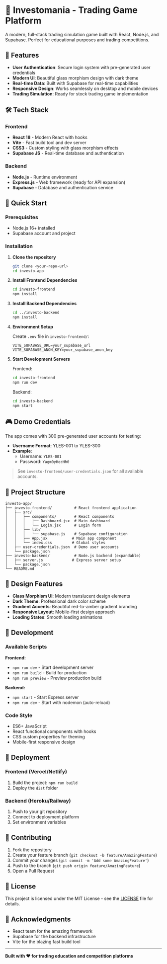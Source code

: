 # 🚀 Investomania - Trading Game Platform

A modern, full-stack trading simulation game built with React, Node.js, and Supabase. Perfect for educational purposes and trading competitions.

## 🎯 Features

- **User Authentication**: Secure login system with pre-generated user credentials
- **Modern UI**: Beautiful glass morphism design with dark theme
- **Real-time Data**: Built with Supabase for real-time capabilities
- **Responsive Design**: Works seamlessly on desktop and mobile devices
- **Trading Simulation**: Ready for stock trading game implementation

## 🛠 Tech Stack

### Frontend
- **React 18** - Modern React with hooks
- **Vite** - Fast build tool and dev server
- **CSS3** - Custom styling with glass morphism effects
- **Supabase JS** - Real-time database and authentication

### Backend
- **Node.js** - Runtime environment
- **Express.js** - Web framework (ready for API expansion)
- **Supabase** - Database and authentication service

## 🚀 Quick Start

### Prerequisites
- Node.js 16+ installed
- Supabase account and project

### Installation

1. **Clone the repository**
   ```bash
   git clone <your-repo-url>
   cd investo-app
   ```

2. **Install Frontend Dependencies**
   ```bash
   cd investo-frontend
   npm install
   ```

3. **Install Backend Dependencies**
   ```bash
   cd ../investo-backend
   npm install
   ```

4. **Environment Setup**
   
   Create `.env` file in `investo-frontend/`:
   ```env
   VITE_SUPABASE_URL=your_supabase_url
   VITE_SUPABASE_ANON_KEY=your_supabase_anon_key
   ```

5. **Start Development Servers**
   
   Frontend:
   ```bash
   cd investo-frontend
   npm run dev
   ```
   
   Backend:
   ```bash
   cd investo-backend
   npm start
   ```

## 🎮 Demo Credentials

The app comes with 300 pre-generated user accounts for testing:

- **Username Format**: YLES-001 to YLES-300
- **Example**: 
  - Username: `YLES-001`
  - Password: `Yagm0yHecHh0`

> See `investo-frontend/user-credentials.json` for all available accounts.

## 📁 Project Structure

```
investo-app/
├── investo-frontend/          # React frontend application
│   ├── src/
│   │   ├── components/        # React components
│   │   │   ├── Dashboard.jsx  # Main dashboard
│   │   │   └── Login.jsx      # Login form
│   │   ├── lib/
│   │   │   └── supabase.js    # Supabase configuration
│   │   ├── App.jsx           # Main app component
│   │   └── index.css         # Global styles
│   ├── user-credentials.json  # Demo user accounts
│   └── package.json
├── investo-backend/           # Node.js backend (expandable)
│   ├── server.js             # Express server setup
│   └── package.json
└── README.md
```

## 🎨 Design Features

- **Glass Morphism UI**: Modern translucent design elements
- **Dark Theme**: Professional dark color scheme
- **Gradient Accents**: Beautiful red-to-amber gradient branding
- **Responsive Layout**: Mobile-first design approach
- **Loading States**: Smooth loading animations

## 🔧 Development

### Available Scripts

**Frontend:**
- `npm run dev` - Start development server
- `npm run build` - Build for production
- `npm run preview` - Preview production build

**Backend:**
- `npm start` - Start Express server
- `npm run dev` - Start with nodemon (auto-reload)

### Code Style
- ES6+ JavaScript
- React functional components with hooks
- CSS custom properties for theming
- Mobile-first responsive design

## 🚀 Deployment

### Frontend (Vercel/Netlify)
1. Build the project: `npm run build`
2. Deploy the `dist` folder

### Backend (Heroku/Railway)
1. Push to your git repository
2. Connect to deployment platform
3. Set environment variables

## 🤝 Contributing

1. Fork the repository
2. Create your feature branch (`git checkout -b feature/AmazingFeature`)
3. Commit your changes (`git commit -m 'Add some AmazingFeature'`)
4. Push to the branch (`git push origin feature/AmazingFeature`)
5. Open a Pull Request

## 📝 License

This project is licensed under the MIT License - see the [LICENSE](LICENSE) file for details.

## 🙏 Acknowledgments

- React team for the amazing framework
- Supabase for the backend infrastructure
- Vite for the blazing fast build tool

---

**Built with ❤️ for trading education and competition platforms**
